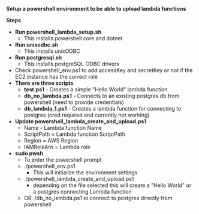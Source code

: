 **Setup a powershell environment to be able to upload lambda functions**

**Steps**
* **Run powershell_lambda_setup.sh**
    * This installs powershell core and dotnet
* **Run unixodbc.sh**
    * This installs unixODBC
* **Run postgresql.sh**
    * This installs postgreSQL ODBC drivers
* Check powershell_env.ps1 to add accessKey and secretKey or not if the EC2 instance has the correct role
* **There are three scripts**
    * **test.ps1** - Creates a simple "Hello World" lambda function
    * **db_no_lambda.ps1** - Connects to an existing postgres db from powershell (need to provide credentials)
    * **db_lambda_1.ps1** - Creates a lambda function for connecting to postgres (cred required and currently not working)
* **Update powershell_lambda_create_and_upload.ps1**
    * Name - Lambda function Name
    * ScriptPath = Lambda function ScriptPath
    * Region = AWS Region
    * IAMRoleArn = Lambda role
* **sudo pwsh**
    * To enter the powershell prompt
    * ./powershell_env.ps1
        * This will initialize the environment settings
    * ./powershell_lambda_create_and_upload.ps1
        * depending on the file selected this will create a "Hello World" or a postgres connecting Lambda function
    * OR ./db_no_lambda.ps1 to connect to postgres directly from powershell

